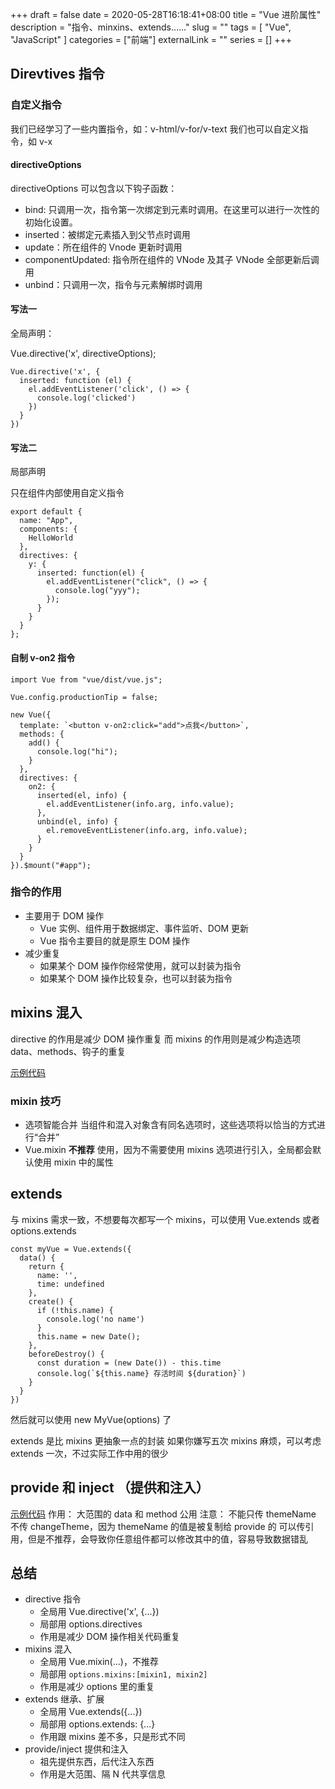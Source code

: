 +++ 
draft = false
date = 2020-05-28T16:18:41+08:00
title = "Vue 进阶属性"
description = "指令、minxins、extends……"
slug = "" 
tags = [
  "Vue", "JavaScript"
]
categories = ["前端"]
externalLink = ""
series = []
+++

## Direvtives 指令

### 自定义指令

我们已经学习了一些内置指令，如：v-html/v-for/v-text
我们也可以自定义指令，如 v-x

#### directiveOptions

directiveOptions 可以包含以下钩子函数：

- bind: 只调用一次，指令第一次绑定到元素时调用。在这里可以进行一次性的初始化设置。
- inserted：被绑定元素插入到父节点时调用
- update：所在组件的 Vnode 更新时调用
- componentUpdated: 指令所在组件的 VNode 及其子 VNode 全部更新后调用
- unbind：只调用一次，指令与元素解绑时调用

#### 写法一

全局声明：

Vue.directive('x', directiveOptions);

```
Vue.directive('x', {
  inserted: function (el) {
    el.addEventListener('click', () => {
      console.log('clicked')
    })
  }
})
```

#### 写法二

局部声明

只在组件内部使用自定义指令

```
export default {
  name: "App",
  components: {
    HelloWorld
  },
  directives: {
    y: {
      inserted: function(el) {
        el.addEventListener("click", () => {
          console.log("yyy");
        });
      }
    }
  }
};
```

#### 自制 v-on2 指令

```
import Vue from "vue/dist/vue.js";

Vue.config.productionTip = false;

new Vue({
  template: `<button v-on2:click="add">点我</button>`,
  methods: {
    add() {
      console.log("hi");
    }
  },
  directives: {
    on2: {
      inserted(el, info) {
        el.addEventListener(info.arg, info.value);
      },
      unbind(el, info) {
        el.removeEventListener(info.arg, info.value);
      }
    }
  }
}).$mount("#app");
```

### 指令的作用

- 主要用于 DOM 操作
  - Vue 实例、组件用于数据绑定、事件监听、DOM 更新
  - Vue 指令主要目的就是原生 DOM 操作
- 减少重复
  - 如果某个 DOM 操作你经常使用，就可以封装为指令
  - 如果某个 DOM 操作比较复杂，也可以封装为指令

## mixins 混入

directive 的作用是减少 DOM 操作重复
而 mixins 的作用则是减少构造选项 data、methods、钩子的重复

[示例代码](https://codesandbox.io/s/recursing-pike-h1d0r?file=/src/App.vue)

### mixin 技巧

- 选项智能合并
  当组件和混入对象含有同名选项时，这些选项将以恰当的方式进行“合并”
- Vue.mixin
  **不推荐** 使用，因为不需要使用 mixins 选项进行引入，全局都会默认使用 mixin 中的属性

## extends

与 mixins 需求一致，不想要每次都写一个 mixins，可以使用 Vue.extends 或者 options.extends

```
const myVue = Vue.extends({
  data() {
    return {
      name: '',
      time: undefined
    },
    create() {
      if (!this.name) {
        console.log('no name')
      }
      this.name = new Date();
    },
    beforeDestroy() {
      const duration = (new Date()) - this.time
      console.log(`${this.name} 存活时间 ${duration}`)
    }
  }
})
```

然后就可以使用 new MyVue(options) 了

extends 是比 mixins 更抽象一点的封装
如果你嫌写五次 mixins 麻烦，可以考虑 extends 一次，不过实际工作中用的很少

## provide 和 inject （提供和注入）

[示例代码](https://codesandbox.io/s/clever-frost-28luh)
作用： 大范围的 data 和 method 公用
注意： 不能只传 themeName 不传 changeTheme，因为 themeName 的值是被复制给 provide 的
可以传引用，但是不推荐，会导致你任意组件都可以修改其中的值，容易导致数据错乱

## 总结

- directive 指令
  - 全局用 Vue.directive('x', {...})
  - 局部用 options.directives
  - 作用是减少 DOM 操作相关代码重复
- mixins 混入
  - 全局用 Vue.mixin(...)，不推荐
  - 局部用 `options.mixins:[mixin1, mixin2]`
  - 作用是减少 options 里的重复
- extends 继承、扩展
  - 全局用 Vue.extends({...})
  - 局部用 options.extends: {...}
  - 作用跟 mixins 差不多，只是形式不同
- provide/inject 提供和注入
  - 祖先提供东西，后代注入东西
  - 作用是大范围、隔 N 代共享信息
